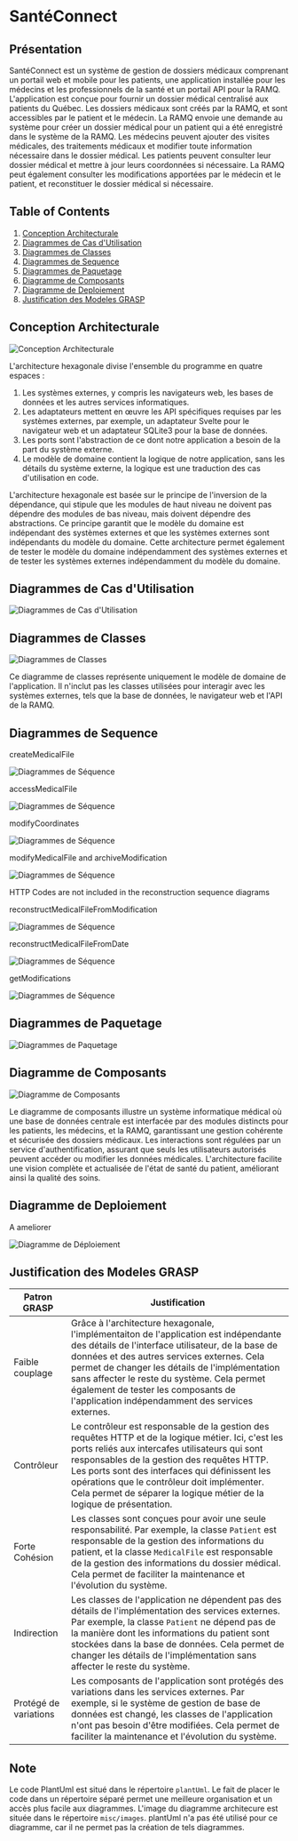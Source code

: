 # SantéConnect

## Présentation

SantéConnect est un système de gestion de dossiers médicaux comprenant un portail web et mobile pour les patients, une application installée pour les médecins et les professionnels de la santé et un portail API pour la RAMQ.
L'application est conçue pour fournir un dossier médical centralisé aux patients du Québec.
Les dossiers médicaux sont créés par la RAMQ, et sont accessibles par le patient et le médecin.
La RAMQ envoie une demande au système pour créer un dossier médical pour un patient qui a été enregistré dans le système de la RAMQ.
Les médecins peuvent ajouter des visites médicales, des traitements médicaux et modifier toute information nécessaire dans le dossier médical.
Les patients peuvent consulter leur dossier médical et mettre à jour leurs coordonnées si nécessaire.
La RAMQ peut également consulter les modifications apportées par le médecin et le patient, et reconstituer le dossier médical si nécessaire.

## Table of Contents

1. [Conception Architecturale](#conception-architecturale)
2. [Diagrammes de Cas d'Utilisation](#diagrammes-de-cas-dutilisation)
3. [Diagrammes de Classes](#diagrammes-de-classes)
4. [Diagrammes de Sequence](#diagrammes-de-sequence)
5. [Diagrammes de Paquetage](#diagrammes-de-paquetage)
6. [Diagramme de Composants](#diagramme-de-composants)
7. [Diagramme de Deploiement](#diagramme-de-deploiement)
8. [Justification des Modeles GRASP](#justification-des-modeles-grasp)

## Conception Architecturale

![Conception Architecturale](./misc/images/system-architecture.png)

L'architecture hexagonale divise l'ensemble du programme en quatre espaces :

1. Les systèmes externes, y compris les navigateurs web, les bases de données et les autres services informatiques.
2. Les adaptateurs mettent en œuvre les API spécifiques requises par les systèmes externes, par exemple, un adaptateur Svelte pour le navigateur web et un adaptateur SQLite3 pour la base de données.
3. Les ports sont l'abstraction de ce dont notre application a besoin de la part du système externe.
4. Le modèle de domaine contient la logique de notre application, sans les détails du système externe, la logique est une traduction des cas d'utilisation en code.

L'architecture hexagonale est basée sur le principe de l'inversion de la dépendance, qui stipule que les modules de haut niveau ne doivent pas dépendre des modules de bas niveau, mais doivent dépendre des abstractions. Ce principe garantit que le modèle du domaine est indépendant des systèmes externes et que les systèmes externes sont indépendants du modèle du domaine.
Cette architecture permet également de tester le modèle du domaine indépendamment des systèmes externes et de tester les systèmes externes indépendamment du modèle du domaine.

## Diagrammes de Cas d'Utilisation

![Diagrammes de Cas d'Utilisation](./plantUml/use-case.png)

## Diagrammes de Classes

![Diagrammes de Classes](./plantUml/class-logic.png)

Ce diagramme de classes représente uniquement le modèle de domaine de l'application. Il n'inclut pas les classes utilisées pour interagir avec les systèmes externes, tels que la base de données, le navigateur web et l'API de la RAMQ.

## Diagrammes de Sequence

createMedicalFile

![Diagrammes de Séquence](./plantUml/createMedicalFile.png)

accessMedicalFile

![Diagrammes de Séquence](./plantUml/accessMedicalFile.png)

modifyCoordinates

![Diagrammes de Séquence](./plantUml/modifyCoordinates.png)

modifyMedicalFile and archiveModification

![Diagrammes de Séquence](./plantUml/modifyMedicalFile.png)

HTTP Codes are not included in the reconstruction sequence diagrams

reconstructMedicalFileFromModification

![Diagrammes de Séquence](./plantUml/reconstructMedicalFileFromModification.png)

reconstructMedicalFileFromDate

![Diagrammes de Séquence](./plantUml/reconstructMedicalFileFromDate.png)

getModifications

![Diagrammes de Séquence](./plantUml/getModifications.png)

## Diagrammes de Paquetage

![Diagrammes de Paquetage](./plantUml/package.png)

## Diagramme de Composants

![Diagramme de Composants](./plantUml/component.png)

Le diagramme de composants illustre un système informatique médical où une base de données centrale est interfacée par des modules distincts pour les patients, les médecins, et la RAMQ, garantissant une gestion cohérente et sécurisée des dossiers médicaux. Les interactions sont régulées par un service d'authentification, assurant que seuls les utilisateurs autorisés peuvent accéder ou modifier les données médicales. L'architecture facilite une vision complète et actualisée de l'état de santé du patient, améliorant ainsi la qualité des soins.

## Diagramme de Deploiement

A ameliorer

![Diagramme de Déploiement](./plantUml/deployment.png)

## Justification des Modeles GRASP

Patron GRASP | Justification
--- | ---
Faible couplage | Grâce à l'architecture hexagonale, l'implémentaiton de l'application est indépendante des détails de l'interface utilisateur, de la base de données et des autres services externes. Cela permet de changer les détails de l'implémentation sans affecter le reste du système. Cela permet également de tester les composants de l'application indépendamment des services externes.
Contrôleur | Le contrôleur est responsable de la gestion des requêtes HTTP et de la logique métier. Ici, c'est les ports reliés aux intercafes utilisateurs qui sont responsables de la gestion des requêtes HTTP. Les ports sont des interfaces qui définissent les opérations que le contrôleur doit implémenter. Cela permet de séparer la logique métier de la logique de présentation.
Forte Cohésion | Les classes sont conçues pour avoir une seule responsabilité. Par exemple, la classe `Patient` est responsable de la gestion des informations du patient, et la classe `MedicalFile` est responsable de la gestion des informations du dossier médical. Cela permet de faciliter la maintenance et l'évolution du système.
Indirection | Les classes de l'application ne dépendent pas des détails de l'implémentation des services externes. Par exemple, la classe `Patient` ne dépend pas de la manière dont les informations du patient sont stockées dans la base de données. Cela permet de changer les détails de l'implémentation sans affecter le reste du système.
Protégé de variations | Les composants de l'application sont protégés des variations dans les services externes. Par exemple, si le système de gestion de base de données est changé, les classes de l'application n'ont pas besoin d'être modifiées. Cela permet de faciliter la maintenance et l'évolution du système.

## Note

Le code PlantUml est situé dans le répertoire `plantUml`. Le fait de placer le code dans un répertoire séparé permet une meilleure organisation et un accès plus facile aux diagrammes.
L'image du diagramme architecure est située dans le répertoire `misc/images`. plantUml n'a pas été utilisé pour ce diagramme, car il ne permet pas la création de tels diagrammes.

